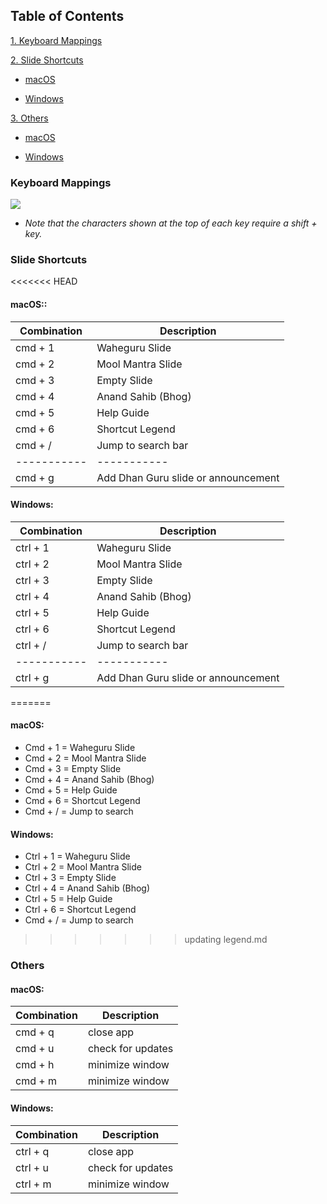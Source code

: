 ## Table of Contents

[1. Keyboard Mappings](#mappings)

[2. Slide Shortcuts](#slides)

- [macOS](#macos-slides)

- [Windows](#windows-slides)

[3. Others](#others)

- [macOS](#macos-others)

- [Windows](#windows-others)

### <a name="mappings">Keyboard Mappings</a>

![](./assets/img/help_images/web-desktop-keyboard-map.png)

- _Note that the characters shown at the top of each key require a shift + key._

### <a name="slides">Slide Shortcuts</a>

<<<<<<< HEAD
#### <a name="macos-slides">macOS:</a>:

| Combination | Description                         |
| ----------- | ----------------------------------- |
| cmd + 1     | Waheguru Slide                      |
| cmd + 2     | Mool Mantra Slide                   |
| cmd + 3     | Empty Slide                         |
| cmd + 4     | Anand Sahib (Bhog)                  |
| cmd + 5     | Help Guide                          |
| cmd + 6     | Shortcut Legend                     |
| cmd + /     | Jump to search bar                  |
| ----------- | -----------                         |
| cmd + g     | Add Dhan Guru slide or announcement |

#### <a name="windows-slides">Windows:</a>

| Combination | Description                         |
| ----------- | ----------------------------------- |
| ctrl + 1    | Waheguru Slide                      |
| ctrl + 2    | Mool Mantra Slide                   |
| ctrl + 3    | Empty Slide                         |
| ctrl + 4    | Anand Sahib (Bhog)                  |
| ctrl + 5    | Help Guide                          |
| ctrl + 6    | Shortcut Legend                     |
| ctrl + /    | Jump to search bar                  |
| ----------- | -----------                         |
| ctrl + g    | Add Dhan Guru slide or announcement |
=======
#### macOS:

- Cmd + 1 = Waheguru Slide
- Cmd + 2 = Mool Mantra Slide
- Cmd + 3 = Empty Slide
- Cmd + 4 = Anand Sahib (Bhog)
- Cmd + 5 = Help Guide
- Cmd + 6 = Shortcut Legend
- Cmd + / = Jump to search

#### Windows:

- Ctrl + 1 = Waheguru Slide
- Ctrl + 2 = Mool Mantra Slide
- Ctrl + 3 = Empty Slide
- Ctrl + 4 = Anand Sahib (Bhog)
- Ctrl + 5 = Help Guide
- Ctrl + 6 = Shortcut Legend
- Cmd + / = Jump to search
>>>>>>> updating legend.md

### <a name="others">Others</a>

#### <a name ="macos-others">macOS:</a>

| Combination | Description       |
| ----------- | ----------------- |
| cmd + q     | close app         |
| cmd + u     | check for updates |
| cmd + h     | minimize window   |
| cmd + m     | minimize window   |

#### <a name ="windows-others">Windows:</a>

| Combination | Description       |
| ----------- | ----------------- |
| ctrl + q    | close app         |
| ctrl + u    | check for updates |
| ctrl + m    | minimize window   |
